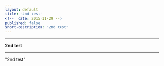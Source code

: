 ```yaml
---
layout: default
title: "2nd test"
<!--  date: 2015-11-29 -->
published: false
short-description: "2nd test"
---
```




***
<b>2nd test</b>  

***

"2nd test"
